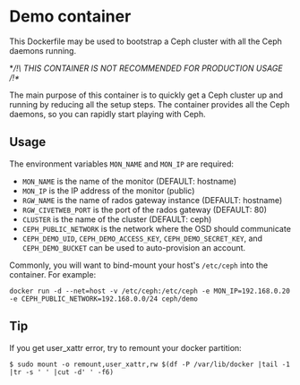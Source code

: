 # Demo container

This Dockerfile may be used to bootstrap a Ceph cluster with all the Ceph daemons running.

**/!\ THIS CONTAINER IS NOT RECOMMENDED FOR PRODUCTION USAGE /!\**

The main purpose of this container is to quickly get a Ceph cluster up and running by reducing all the setup steps. The container provides all the Ceph daemons, so you can rapidly start playing with Ceph.

## Usage

The environment variables `MON_NAME` and `MON_IP` are required:

- `MON_NAME` is the name of the monitor (DEFAULT: hostname)
- `MON_IP` is the IP address of the monitor (public)
- `RGW_NAME` is the name of rados gateway instance (DEFAULT: hostname)
- `RGW_CIVETWEB_PORT` is the port of the rados gateway (DEFAULT: 80)
- `CLUSTER` is the name of the cluster (DEFAULT: ceph)
- `CEPH_PUBLIC_NETWORK` is the network where the OSD should communicate
- `CEPH_DEMO_UID`, `CEPH_DEMO_ACCESS_KEY`, `CEPH_DEMO_SECRET_KEY`, and `CEPH_DEMO_BUCKET` can be used to auto-provision an account.

Commonly, you will want to bind-mount your host's `/etc/ceph` into the container. For example:

`docker run -d --net=host -v /etc/ceph:/etc/ceph -e MON_IP=192.168.0.20 -e CEPH_PUBLIC_NETWORK=192.168.0.0/24 ceph/demo`

## Tip

If you get user_xattr error, try to remount your docker partition:

```
$ sudo mount -o remount,user_xattr,rw $(df -P /var/lib/docker |tail -1 |tr -s ' ' |cut -d' ' -f6)
```
